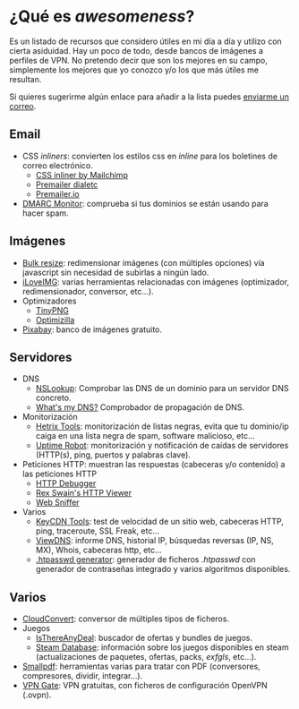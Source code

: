 # ¿Qué es *awesomeness*?
Es un listado de recursos que considero útiles en mi día a día y utilizo con cierta asiduidad. Hay un poco de todo, desde bancos de imágenes a perfiles de VPN. No pretendo decir que son los mejores en su campo, simplemente los mejores que yo conozco y/o los que más útiles me resultan.

Si quieres sugerirme algún enlace para añadir a la lista puedes [enviarme un correo](mailto:awesomeness@abelcastosa.com).

## Email
+ CSS *inliners*: convierten los estilos css en *inline* para los boletines de correo electrónico.
	+ [CSS inliner by Mailchimp](https://templates.mailchimp.com/resources/inline-css/)
	+ [Premailer dialetc](http://premailer.dialect.ca/)
	+ [Premailer.io](https://premailer.io/)
+ [DMARC Monitor](https://dmarc.postmarkapp.com/): comprueba si tus dominios se están usando para hacer spam.

## Imágenes
+ [Bulk resize](https://bulkresizephotos.com/): redimensionar imágenes (con múltiples opciones) vía javascript sin necesidad de subirlas a ningún lado.
+ [iLoveIMG](http://www.iloveimg.com/): varias herramientas relacionadas con imágenes (optimizador, redimensionador, conversor, etc...).
+ Optimizadores
	+ [TinyPNG](https://tinypng.com/)
	+ [Optimizilla](http://optimizilla.com/)
+ [Pixabay](https://pixabay.com/): banco de imágenes gratuito.

## Servidores
+ DNS
	+ [NSLookup](http://network-tools.com/nslook/): Comprobar las DNS de un dominio para un servidor DNS concreto.
	+ [What's my DNS?](https://www.whatsmydns.net/) Comprobador de propagación de DNS.
+ Monitorización
	+ [Hetrix Tools](https://hetrixtools.com/): monitorización de listas negras, evita que tu dominio/ip caiga en una lista negra de spam, software malicioso, etc...
	+ [Uptime Robot](https://uptimerobot.com/): monitorización y notificación de caídas de servidores (HTTP(s), ping, puertos y palabras clave).
+ Peticiones HTTP: muestran las respuestas (cabeceras y/o contenido) a las peticiones HTTP
	+ [HTTP Debugger](https://www.httpdebugger.com/tools/ViewHttpHeaders.aspx)
	+ [Rex Swain's HTTP Viewer](http://www.rexswain.com/httpview.html)
	+ [Web Sniffer](http://web-sniffer.net/)
+ Varios
	+ [KeyCDN Tools](https://tools.keycdn.com/): test de velocidad de un sitio web, cabeceras HTTP, ping, traceroute, SSL Freak, etc...
	+ [ViewDNS](http://viewdns.info/): informe DNS, historial IP, búsquedas reversas (IP, NS, MX), Whois, cabeceras http, etc...
	+ [.htpasswd generator](http://aspirine.org/htpasswd_en.html): generador de ficheros *.htpasswd* con generador de contraseñas integrado y varios algoritmos disponibles.
  
## Varios
+ [CloudConvert](https://cloudconvert.com/): conversor de múltiples tipos de ficheros.
+ Juegos
	+ [IsThereAnyDeal](https://isthereanydeal.com/#/): buscador de ofertas y bundles de juegos.
	+ [Steam Database](https://steamdb.info/): información sobre los juegos disponibles en steam (actualizaciones de paquetes, ofertas, packs, *exfgls*, etc...).
+ [Smallpdf](https://smallpdf.com/): herramientas varias para tratar con PDF (conversores, compresores, dividir, integrar...).
+ [VPN Gate](http://www.vpngate.net/en/): VPN gratuitas, con ficheros de configuración OpenVPN (.ovpn).
